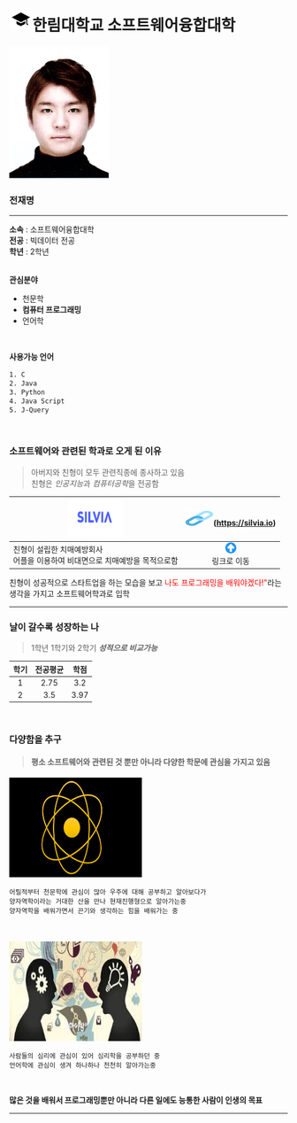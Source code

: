# <img src=학교.png width=42 height=42>한림대학교 소프트웨어융합대학


<img src=전재명.jpg width=180 height=240>  

### 전재명

---

**소속** : 소프트웨어융합대학  
**전공** : 빅데이터 전공  
**학년** : 2학년  
<br/>

**관심분야**  
* 천문학
* **컴퓨터 프로그래밍**
* 언어학
<br/>

**사용가능 언어**
```
1. C
2. Java
3. Python
4. Java Script  
5. J-Query
```
<br/>

### 소프트웨어와 관련된 학과로 오게 된 이유
>아버지와 친형이 모두 관련직종에 종사하고 있음    
>친형은 *인공지능*과 *컴퓨터공학*을 전공함  

  
|<img src=실비아헬스.PNG width=100 height=70>|<img src=링크.png width=50 height=27>(https://silvia.io)|
|---|:---:|
|친형이 설립한 치매예방회사<br/> 어플을 이용하여 비대면으로 치매예방을 목적으로함|<img src=화살표.png width=20 height=20><br/>링크로 이동|  

친형이 성공적으로 스타트업을 하는 모습을 보고 <span style="color:red">나도 프로그래밍을 배워야겠다!"</span>라는 생각을 가지고 소프트웨어학과로 입학  


---

### 날이 갈수록 성장하는 나
>1학년 1학기와 2학기 ***성적으로 비교가능***  

|학기|전공평균|학점|
|:---:|:---:|:---:|
|1|2.75|3.2|
|2|3.5|3.97|  
<br/>

### 다양함을 추구
>#### 평소 소프트웨어와 관련된 것 뿐만 아니라 다양한 학문에 관심을 가지고 있음  
<img src=양자역학.png width=240 height=180> <br/>
```
어릴적부터 천문학에 관심이 많아 우주에 대해 공부하고 알아보다가   
양자역학이라는 거대한 산을 만나 현재진행형으로 알아가는중  
양자역학을 배워가면서 끈기와 생각하는 힘을 배워가는 중
```
<br/>
<br/>
<img src=언어학.jpg width=240 height=180> <br/>

```
사람들의 심리에 관심이 있어 심리학을 공부하던 중
언어학에 관심이 생겨 하나하나 천천히 알아가는중
```
<br/>

**많은 것을 배워서 프로그래밍뿐만 아니라 다른 일에도 능통한 사람이 인생의 목표**


---

   

[github]:(https://github.com/Jaemyung-Cheun)
